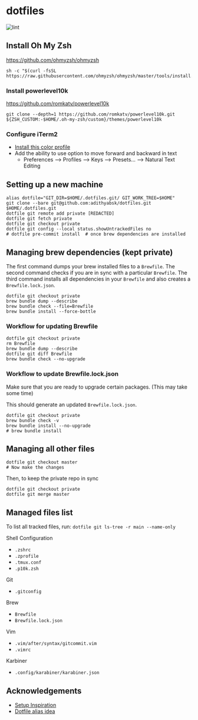 # dotfiles

![lint](https://github.com/adithyabsk/dotfiles/workflows/lint/badge.svg?branch=master)

## Install Oh My Zsh

<https://github.com/ohmyzsh/ohmyzsh>

```shell
sh -c "$(curl -fsSL https://raw.githubusercontent.com/ohmyzsh/ohmyzsh/master/tools/install.sh)"
```

### Install powerlevel10k

<https://github.com/romkatv/powerlevel10k>

```shell
git clone --depth=1 https://github.com/romkatv/powerlevel10k.git ${ZSH_CUSTOM:-$HOME/.oh-my-zsh/custom}/themes/powerlevel10k
```

### Configure iTerm2

* [Install this color profile](https://raw.githubusercontent.com/mbadolato/iTerm2-Color-Schemes/master/schemes/Solarized%20Dark%20Higher%20Contrast.itermcolors)
* Add the ability to use option to move forward and backward in text
    * Preferences --> Profiles --> Keys --> Presets... --> Natural Text Editing

## Setting up a new machine

```shell
alias dotfile="GIT_DIR=$HOME/.dotfiles.git/ GIT_WORK_TREE=$HOME"
git clone --bare git@github.com:adithyabsk/dotfiles.git $HOME/.dotfiles.git
dotfile git remote add private [REDACTED]
dotfile git fetch private
dotfile git checkout private
dotfile git config --local status.showUntrackedFiles no
# dotfile pre-commit install  # once brew dependencies are installed
```

## Managing brew dependencies (kept private)

The first command dumps your brew installed files to a `Brewfile`. The second
command checks if you are in sync with a particular `Brewfile`. The third
command installs all dependencies in your `Brewfile` and also creates a
`Brewfile.lock.json`.

```shell
dotfile git checkout private
brew bundle dump --describe
brew bundle check --file=Brewfile
brew bundle install --force-bottle
```

### Workflow for updating Brewfile

```shell
dotfile git checkout private
rm Brewfile
brew bundle dump --describe
dotfile git diff Brewfile
brew bundle check --no-upgrade
```

### Workflow to update Brewfile.lock.json

Make sure that you are ready to upgrade certain packages. (This may take some
time)

This should generate an updated `Brewfile.lock.json`.

```shell
dotfile git checkout private
brew bundle check -v
brew bundle install --no-upgrade
# brew bundle install
```

## Managing all other files

```shell
dotfile git checkout master
# Now make the changes
```

Then, to keep the private repo in sync

```shell
dotfile git checkout private
dotfile git merge master
```

## Managed files list

To list all tracked files, run: `dotfile git ls-tree -r main --name-only`

Shell Configuration

* `.zshrc`
* `.zprofile`
* `.tmux.conf`
* `.p10k.zsh`

Git

* `.gitconfig`

Brew

* `Brewfile`
* `Brewfile.lock.json`

Vim

* `.vim/after/syntax/gitcommit.vim`
* `.vimrc`

Karbiner

* `.config/karabiner/karabiner.json`

## Acknowledgements

* [Setup Inspiration](https://harfangk.github.io/2016/09/18/manage-dotfiles-with-a-git-bare-repository.html)
* [Dotfile alias idea](https://github.com/pre-commit/pre-commit/issues/1657#issuecomment-715608016)
